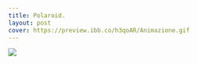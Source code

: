 ```yaml
---
title: Polaroid.
layout: post
cover: https://preview.ibb.co/h3qoAR/Animazione.gif
---
```


![](https://image.ibb.co/cAcDc6/Animazione.gif)
